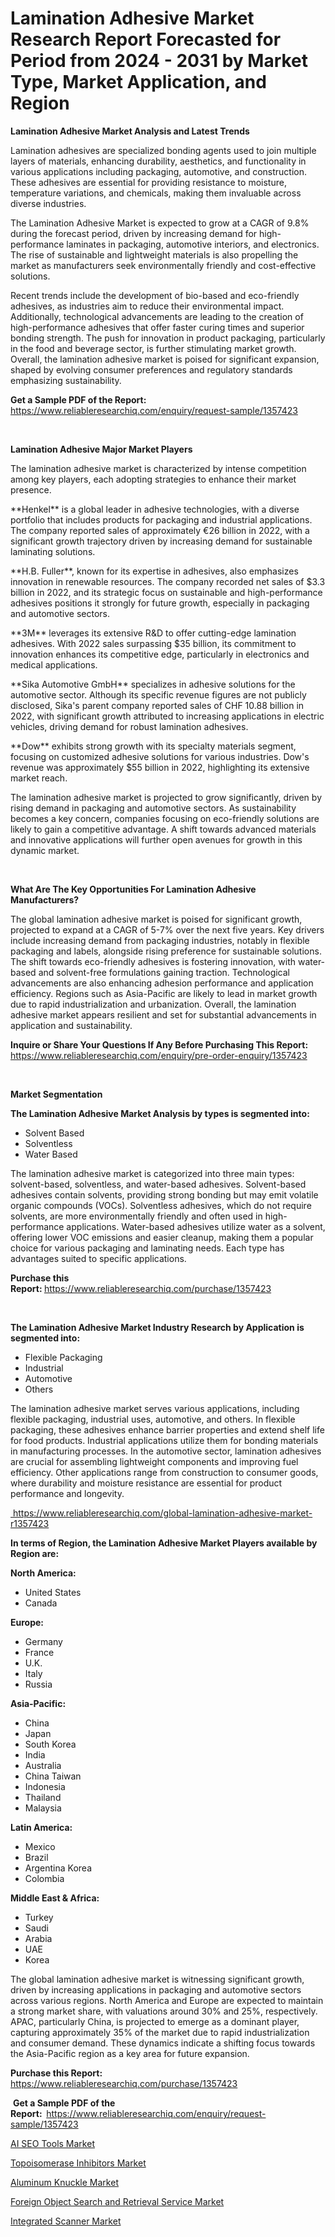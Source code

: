 <p><h1>Lamination Adhesive Market Research Report Forecasted for Period from 2024 -  2031 by Market Type, Market Application, and Region</h1></p><p><strong>Lamination Adhesive Market Analysis and Latest Trends</strong></p>
<p><p>Lamination adhesives are specialized bonding agents used to join multiple layers of materials, enhancing durability, aesthetics, and functionality in various applications including packaging, automotive, and construction. These adhesives are essential for providing resistance to moisture, temperature variations, and chemicals, making them invaluable across diverse industries.</p><p>The Lamination Adhesive Market is expected to grow at a CAGR of 9.8% during the forecast period, driven by increasing demand for high-performance laminates in packaging, automotive interiors, and electronics. The rise of sustainable and lightweight materials is also propelling the market as manufacturers seek environmentally friendly and cost-effective solutions.</p><p>Recent trends include the development of bio-based and eco-friendly adhesives, as industries aim to reduce their environmental impact. Additionally, technological advancements are leading to the creation of high-performance adhesives that offer faster curing times and superior bonding strength. The push for innovation in product packaging, particularly in the food and beverage sector, is further stimulating market growth. Overall, the lamination adhesive market is poised for significant expansion, shaped by evolving consumer preferences and regulatory standards emphasizing sustainability.</p></p>
<p><strong>Get a Sample PDF of the Report:&nbsp;</strong> <a href="https://www.reliableresearchiq.com/enquiry/request-sample/1357423?utm_campaign=1117&utm_medium=2&utm_source=Github&utm_content=ia&utm_term=05122024&utm_id=lamination-adhesive">https://www.reliableresearchiq.com/enquiry/request-sample/1357423</a></p>
<p>&nbsp;</p>
<p><strong>Lamination Adhesive Major Market Players</strong></p>
<p><p>The lamination adhesive market is characterized by intense competition among key players, each adopting strategies to enhance their market presence. </p><p>**Henkel** is a global leader in adhesive technologies, with a diverse portfolio that includes products for packaging and industrial applications. The company reported sales of approximately €26 billion in 2022, with a significant growth trajectory driven by increasing demand for sustainable laminating solutions.</p><p>**H.B. Fuller**, known for its expertise in adhesives, also emphasizes innovation in renewable resources. The company recorded net sales of $3.3 billion in 2022, and its strategic focus on sustainable and high-performance adhesives positions it strongly for future growth, especially in packaging and automotive sectors.</p><p>**3M** leverages its extensive R&D to offer cutting-edge lamination adhesives. With 2022 sales surpassing $35 billion, its commitment to innovation enhances its competitive edge, particularly in electronics and medical applications.</p><p>**Sika Automotive GmbH** specializes in adhesive solutions for the automotive sector. Although its specific revenue figures are not publicly disclosed, Sika's parent company reported sales of CHF 10.88 billion in 2022, with significant growth attributed to increasing applications in electric vehicles, driving demand for robust lamination adhesives.</p><p>**Dow** exhibits strong growth with its specialty materials segment, focusing on customized adhesive solutions for various industries. Dow's revenue was approximately $55 billion in 2022, highlighting its extensive market reach.</p><p>The lamination adhesive market is projected to grow significantly, driven by rising demand in packaging and automotive sectors. As sustainability becomes a key concern, companies focusing on eco-friendly solutions are likely to gain a competitive advantage. A shift towards advanced materials and innovative applications will further open avenues for growth in this dynamic market.</p></p>
<p>&nbsp;</p>
<p><strong>What Are The Key Opportunities For Lamination Adhesive Manufacturers?</strong></p>
<p><p>The global lamination adhesive market is poised for significant growth, projected to expand at a CAGR of 5-7% over the next five years. Key drivers include increasing demand from packaging industries, notably in flexible packaging and labels, alongside rising preference for sustainable solutions. The shift towards eco-friendly adhesives is fostering innovation, with water-based and solvent-free formulations gaining traction. Technological advancements are also enhancing adhesion performance and application efficiency. Regions such as Asia-Pacific are likely to lead in market growth due to rapid industrialization and urbanization. Overall, the lamination adhesive market appears resilient and set for substantial advancements in application and sustainability.</p></p>
<p><strong>Inquire or Share Your Questions If Any Before Purchasing This Report:</strong> <a href="https://www.reliableresearchiq.com/enquiry/pre-order-enquiry/1357423?utm_campaign=1117&utm_medium=2&utm_source=Github&utm_content=ia&utm_term=05122024&utm_id=lamination-adhesive">https://www.reliableresearchiq.com/enquiry/pre-order-enquiry/1357423</a></p>
<p>&nbsp;</p>
<p><strong>Market Segmentation</strong></p>
<p><strong>The Lamination Adhesive Market Analysis by types is segmented into:</strong></p>
<p><ul><li>Solvent Based</li><li>Solventless</li><li>Water Based</li></ul></p>
<p><p>The lamination adhesive market is categorized into three main types: solvent-based, solventless, and water-based adhesives. Solvent-based adhesives contain solvents, providing strong bonding but may emit volatile organic compounds (VOCs). Solventless adhesives, which do not require solvents, are more environmentally friendly and often used in high-performance applications. Water-based adhesives utilize water as a solvent, offering lower VOC emissions and easier cleanup, making them a popular choice for various packaging and laminating needs. Each type has advantages suited to specific applications.</p></p>
<p><strong>Purchase this Report:&nbsp;</strong><a href="https://www.reliableresearchiq.com/purchase/1357423?utm_campaign=1117&utm_medium=2&utm_source=Github&utm_content=ia&utm_term=05122024&utm_id=lamination-adhesive">https://www.reliableresearchiq.com/purchase/1357423</a></p>
<p>&nbsp;</p>
<p><strong>The Lamination Adhesive Market Industry Research by Application is segmented into:</strong></p>
<p><ul><li>Flexible Packaging</li><li>Industrial</li><li>Automotive</li><li>Others</li></ul></p>
<p><p>The lamination adhesive market serves various applications, including flexible packaging, industrial uses, automotive, and others. In flexible packaging, these adhesives enhance barrier properties and extend shelf life for food products. Industrial applications utilize them for bonding materials in manufacturing processes. In the automotive sector, lamination adhesives are crucial for assembling lightweight components and improving fuel efficiency. Other applications range from construction to consumer goods, where durability and moisture resistance are essential for product performance and longevity.</p></p>
<p><a href="https://www.reliableresearchiq.com/global-lamination-adhesive-market-r1357423?utm_campaign=1117&utm_medium=2&utm_source=Github&utm_content=ia&utm_term=05122024&utm_id=lamination-adhesive">&nbsp;https://www.reliableresearchiq.com/global-lamination-adhesive-market-r1357423</a></p>
<p><strong>In terms of Region, the Lamination Adhesive Market Players available by Region are:</strong></p>
<p>
    <p> <strong> North America: </strong>
        <ul>
            <li>United States</li>
            <li>Canada</li>
        </ul>
        </p> 
    <p> <strong> Europe: </strong>
        <ul>
            <li>Germany</li>
            <li>France</li>
            <li>U.K.</li>
            <li>Italy</li>
            <li>Russia</li>
        </ul>
        </p> 
    <p> <strong> Asia-Pacific: </strong>
        <ul>
            <li>China</li>
            <li>Japan</li>
            <li>South Korea</li>
            <li>India</li>
            <li>Australia</li>
            <li>China Taiwan</li>
            <li>Indonesia</li>
            <li>Thailand</li>
            <li>Malaysia</li>
        </ul>
        </p> 
    <p> <strong> Latin America: </strong>
        <ul>
            <li>Mexico</li>
            <li>Brazil</li>
            <li>Argentina Korea</li>
            <li>Colombia</li>
        </ul>
        </p> 
    <p> <strong> Middle East & Africa: </strong>
        <ul>
            <li>Turkey</li>
            <li>Saudi</li>
            <li>Arabia</li>
            <li>UAE</li>
            <li>Korea</li>
        </ul>
    </p>
    </p>
<p><p>The global lamination adhesive market is witnessing significant growth, driven by increasing applications in packaging and automotive sectors across various regions. North America and Europe are expected to maintain a strong market share, with valuations around 30% and 25%, respectively. APAC, particularly China, is projected to emerge as a dominant player, capturing approximately 35% of the market due to rapid industrialization and consumer demand. These dynamics indicate a shifting focus towards the Asia-Pacific region as a key area for future expansion.</p></p>
<p><strong>Purchase this Report: </strong><a href="https://www.reliableresearchiq.com/purchase/1357423?utm_campaign=1117&utm_medium=2&utm_source=Github&utm_content=ia&utm_term=05122024&utm_id=lamination-adhesive">https://www.reliableresearchiq.com/purchase/1357423</a></p>
<p>&nbsp;<strong>Get a Sample PDF of the Report:&nbsp;&nbsp;</strong><a href="https://www.reliableresearchiq.com/enquiry/request-sample/1357423?utm_campaign=1117&utm_medium=2&utm_source=Github&utm_content=ia&utm_term=05122024&utm_id=lamination-adhesive">https://www.reliableresearchiq.com/enquiry/request-sample/1357423</a></p>
<p><strong></strong></p>
<p><p><a href="https://www.linkedin.com/pulse/ai-seo-tools-market-research-sales-establishments-employment-hv1we?utm_campaign=1117&utm_medium=2&utm_source=Github&utm_content=ia&utm_term=05122024&utm_id=lamination-adhesive">AI SEO Tools Market</a></p><p><a href="https://issuu.com/reportprime-2/docs/topoisomerase-inhibitors-market-size-2030.pptx?utm_campaign=1117&utm_medium=2&utm_source=Github&utm_content=ia&utm_term=05122024&utm_id=lamination-adhesive">Topoisomerase Inhibitors Market</a></p><p><a href="https://www.linkedin.com/pulse/in-depth-aluminum-knuckle-market-research-comprehensive-insights-2nyqf?utm_campaign=1117&utm_medium=2&utm_source=Github&utm_content=ia&utm_term=05122024&utm_id=lamination-adhesive">Aluminum Knuckle Market</a></p><p><a href="https://issuu.com/reportprime-2/docs/foreign-object-search-and-retrieval-service-market?utm_campaign=1117&utm_medium=2&utm_source=Github&utm_content=ia&utm_term=05122024&utm_id=lamination-adhesive">Foreign Object Search and Retrieval Service Market</a></p><p><a href="https://www.linkedin.com/pulse/deep-insights-integrated-scanner-market-size-growing-demand-ugnff?utm_campaign=1117&utm_medium=2&utm_source=Github&utm_content=ia&utm_term=05122024&utm_id=lamination-adhesive">Integrated Scanner Market</a></p></p>